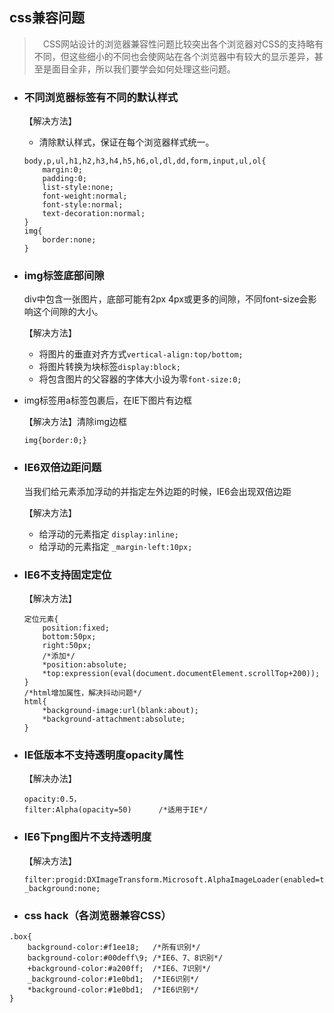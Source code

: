 ## css兼容问题

>　CSS网站设计的浏览器兼容性问题比较突出各个浏览器对CSS的支持略有不同，但这些细小的不同也会使网站在各个浏览器中有较大的显示差异，甚至是面目全非，所以我们要学会如何处理这些问题。
- ### 不同浏览器标签有不同的默认样式

    【解决方法】
    - 清除默认样式，保证在每个浏览器样式统一。
    ```
    body,p,ul,h1,h2,h3,h4,h5,h6,ol,dl,dd,form,input,ul,ol{
        margin:0;
        padding:0;
        list-style:none;
        font-weight:normal;
        font-style:normal;
        text-decoration:normal;
    }
    img{
        border:none;
    }
    ```
- ### img标签底部间隙
    div中包含一张图片，底部可能有2px 4px或更多的间隙，不同font-size会影响这个间隙的大小。

    【解决方法】
    - 将图片的垂直对齐方式`vertical-align:top/bottom;`
    - 将图片转换为块标签`display:block;`
    - 将包含图片的父容器的字体大小设为零`font-size:0;`
- img标签用a标签包裹后，在IE下图片有边框

    【解决方法】清除img边框
    ```
    img{border:0;}
    ```
- ### IE6双倍边距问题
    当我们给元素添加浮动的并指定左外边距的时候，IE6会出现双倍边距

    【解决方法】
    - 给浮动的元素指定 `display:inline;`
    - 给浮动的元素指定 `_margin-left:10px;`
- ### IE6不支持固定定位

    【解决方法】
    ```
    定位元素{
        position:fixed;
        bottom:50px;
        right:50px;
        /*添加*/
        *position:absolute;
        *top:expression(eval(document.documentElement.scrollTop+200));
    }
    /*html增加属性，解决抖动问题*/
    html{
        *background-image:url(blank:about);
        *background-attachment:absolute;
    }
    ```
- ### IE低版本不支持透明度opacity属性

    【解决办法】
    ```
    opacity:0.5，
    filter:Alpha(opacity=50)      /*适用于IE*/
    ```
- ### IE6下png图片不支持透明度

    【解决方法】
    ```
    filter:progid:DXImageTransform.Microsoft.AlphaImageLoader(enabled=true,sizingMethod=image,src="opacity.png");
    _background:none;
    ```

- ### css hack（各浏览器兼容CSS）
```
.box{
    background-color:#f1ee18;   /*所有识别*/
    background-color:#00deff\9; /*IE6、7、8识别*/
    +background-color:#a200ff;  /*IE6、7识别*/
    _background-color:#1e0bd1;  /*IE6识别*/
    *background-color:#1e0bd1;  /*IE6识别*/
}
```
